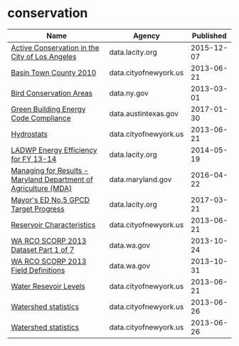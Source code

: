 # conservation

Name | Agency | Published
---- | ---- | ---------
[Active Conservation in the City of Los Angeles](../socrata/txn4-36ky.md) | data.lacity.org | 2015-12-07
[Basin Town County 2010](../socrata/9akp-irxz.md) | data.cityofnewyork.us | 2013-06-21
[Bird Conservation Areas](../socrata/9yjx-h3yi.md) | data.ny.gov | 2013-03-01
[Green Building Energy Code Compliance](../socrata/i7vh-fpaj.md) | data.austintexas.gov | 2017-01-30
[Hydrostats](../socrata/9vgt-yx2p.md) | data.cityofnewyork.us | 2013-06-21
[LADWP Energy Efficiency for FY 13-14](../socrata/4ftr-pfem.md) | data.lacity.org | 2014-05-19
[Managing for Results - Maryland Department of Agriculture (MDA)](../socrata/85fh-5hyc.md) | data.maryland.gov | 2016-04-22
[Mayor's ED No.5 GPCD Target Progress](../socrata/ubph-b4it.md) | data.lacity.org | 2017-03-21
[Reservoir Characteristics](../socrata/nckr-g5w7.md) | data.cityofnewyork.us | 2013-06-21
[WA RCO SCORP 2013 Dataset Part 1 of 7](../socrata/irc2-87d5.md) | data.wa.gov | 2013-10-24
[WA RCO SCORP 2013 Field Definitions](../socrata/yr5j-kyei.md) | data.wa.gov | 2013-10-31
[Water Resevoir Levels](../socrata/zkky-n5j3.md) | data.cityofnewyork.us | 2013-06-21
[Watershed statistics](../socrata/z4kf-gt4n.md) | data.cityofnewyork.us | 2013-06-26
[Watershed statistics](../socrata/z4kf-gt4n.md) | data.cityofnewyork.us | 2013-06-26

